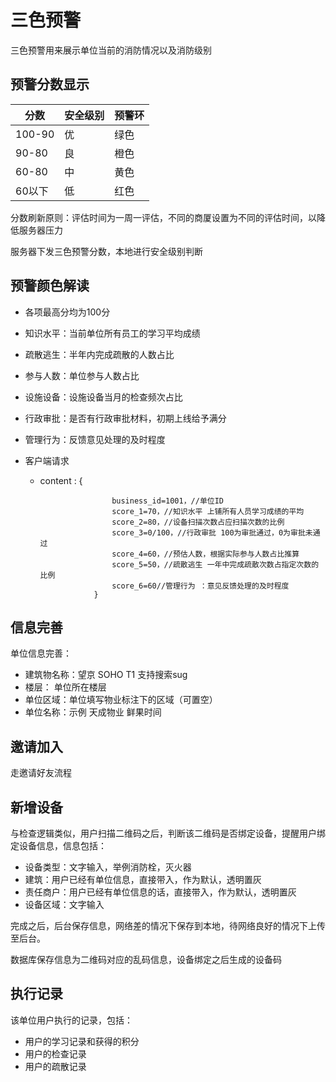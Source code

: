 # 三色预警

三色预警用来展示单位当前的消防情况以及消防级别

## 预警分数显示

| 分数     | 安全级别 | 预警环  |
| ------ | ---- | ---- |
| 100-90 | 优    | 绿色   |
| 90-80  | 良    | 橙色   |
| 60-80  | 中    | 黄色   |
| 60以下   | 低    | 红色   |

​	分数刷新原则：评估时间为一周一评估，不同的商厦设置为不同的评估时间，以降低服务器压力

服务器下发三色预警分数，本地进行安全级别判断

## 预警颜色解读

* 各项最高分均为100分
* 知识水平：当前单位所有员工的学习平均成绩


* 疏散逃生：半年内完成疏散的人数占比  


* 参与人数：单位参与人数占比


* 设施设备：设施设备当月的检查频次占比


* 行政审批：是否有行政审批材料，初期上线给予满分


* 管理行为：反馈意见处理的及时程度

* 客户端请求

  * content : {

                        business_id=1001，//单位ID
                        score_1=70，//知识水平 上铺所有人员学习成绩的平均
                        score_2=80，//设备扫描次数占应扫描次数的比例
                        score_3=0/100，//行政审批 100为审批通过，0为审批未通过
                        score_4=60，//预估人数，根据实际参与人数占比推算
                        score_5=50，//疏散逃生 一年中完成疏散次数占指定次数的比例
                        score_6=60//管理行为 ：意见反馈处理的及时程度
                    }


## 信息完善

单位信息完善：

* 建筑物名称：望京 SOHO T1     支持搜索sug
* 楼层： 单位所在楼层
* 单位区域：单位填写物业标注下的区域（可置空）
* 单位名称：示例  天成物业   鲜果时间

## 邀请加入

走邀请好友流程

## 新增设备

与检查逻辑类似，用户扫描二维码之后，判断该二维码是否绑定设备，提醒用户绑定设备信息，信息包括：

* 设备类型：文字输入，举例消防栓，灭火器
* 建筑：用户已经有单位信息，直接带入，作为默认，透明置灰
* 责任商户：用户已经有单位信息的话，直接带入，作为默认，透明置灰
* 设备区域：文字输入

完成之后，后台保存信息，网络差的情况下保存到本地，待网络良好的情况下上传至后台。

数据库保存信息为二维码对应的乱码信息，设备绑定之后生成的设备码

## 执行记录

该单位用户执行的记录，包括：

* 用户的学习记录和获得的积分
* 用户的检查记录
* 用户的疏散记录





